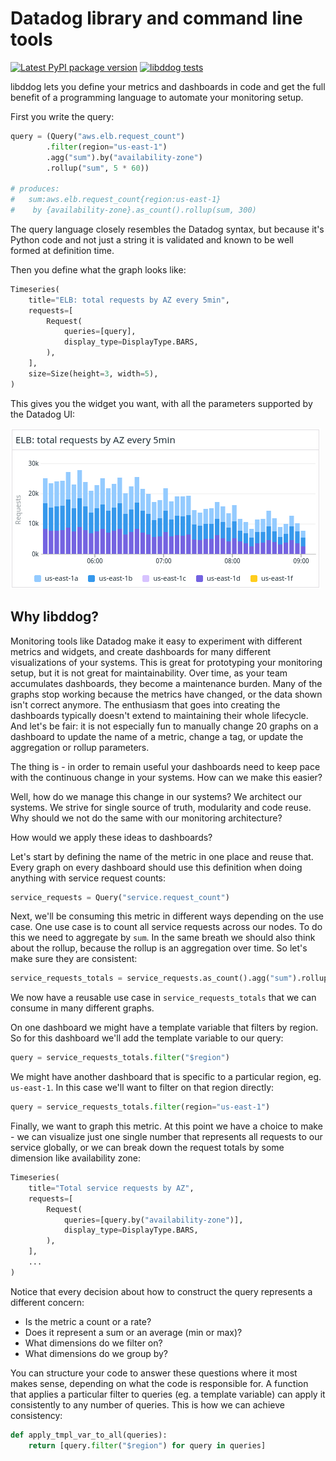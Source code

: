 # Datadog library and command line tools

[![Latest PyPI package version](https://badge.fury.io/py/libddog.svg)](https://pypi.org/project/libddog)
[![libddog tests](https://github.com/nearmap/libddog/actions/workflows/github-actions.yml/badge.svg?branch=master)](https://github.com/nearmap/libddog/actions/workflows/github-actions.yml)


libddog lets you define your metrics and dashboards in code and get the full benefit of a programming language to automate your monitoring setup.

First you write the query:

```python
query = (Query("aws.elb.request_count")
        .filter(region="us-east-1")
        .agg("sum").by("availability-zone")
        .rollup("sum", 5 * 60))

# produces:
#   sum:aws.elb.request_count{region:us-east-1}
#    by {availability-zone}.as_count().rollup(sum, 300)
```

The query language closely resembles the Datadog syntax, but because it's Python code and not just a string it is validated and known to be well formed at definition time.

Then you define what the graph looks like:

```python
Timeseries(
    title="ELB: total requests by AZ every 5min",
    requests=[
        Request(
            queries=[query],
            display_type=DisplayType.BARS,
        ),
    ],
    size=Size(height=3, width=5),
)
```

This gives you the widget you want, with all the parameters supported by the Datadog UI:

![ELB request count](docs/assets/elb-reqs-graph.png)



## Why libddog?

Monitoring tools like Datadog make it easy to experiment with different metrics and widgets, and create dashboards for many different visualizations of your systems. This is great for prototyping your monitoring setup, but it is not great for maintainability. Over time, as your team accumulates dashboards, they become a maintenance burden. Many of the graphs stop working because the metrics have changed, or the data shown isn't correct anymore. The enthusiasm that goes into creating the dashboards typically doesn't extend to maintaining their whole lifecycle. And let's be fair: it is not especially fun to manually change 20 graphs on a dashboard to update the name of a metric, change a tag, or update the aggregation or rollup parameters.

The thing is - in order to remain useful your dashboards need to keep pace with the continuous change in your systems. How can we make this easier?

Well, how do we manage this change in our systems? We architect our systems. We strive for single source of truth, modularity and code reuse. Why should we not do the same with our monitoring architecture? 

How would we apply these ideas to dashboards?

Let's start by defining the name of the metric in one place and reuse that. Every graph on every dashboard should use this definition when doing anything with service request counts:

```python
service_requests = Query("service.request_count")
```

Next, we'll be consuming this metric in different ways depending on the use case. One use case is to count all service requests across our nodes. To do this we need to aggregate by `sum`. In the same breath we should also think about the rollup, because the rollup is an aggregation over time. So let's make sure they are consistent:

```python
service_requests_totals = service_requests.as_count().agg("sum").rollup("sum")
```

We now have a reusable use case in `service_requests_totals` that we can consume in many different graphs.

On one dashboard we might have a template variable that filters by region. So for this dashboard we'll add the template variable to our query:

```python
query = service_requests_totals.filter("$region")
```

We might have another dashboard that is specific to a particular region, eg. `us-east-1`. In this case we'll want to filter on that region directly:

```python
query = service_requests_totals.filter(region="us-east-1")
```

Finally, we want to graph this metric. At this point we have a choice to make - we can visualize just one single number that represents all requests to our service globally, or we can break down the request totals by some dimension like availability zone:

```python
Timeseries(
    title="Total service requests by AZ",
    requests=[
        Request(
            queries=[query.by("availability-zone")],
            display_type=DisplayType.BARS,
        ),
    ],
    ...
)
```

Notice that every decision about how to construct the query represents a different concern:

- Is the metric a count or a rate?
- Does it represent a sum or an average (min or max)?
- What dimensions do we filter on?
- What dimensions do we group by?

You can structure your code to answer these questions where it most makes sense, depending on what the code is responsible for. A function that applies a particular filter to queries (eg. a template variable) can apply it consistently to any number of queries. This is how we can achieve consistency:

```python
def apply_tmpl_var_to_all(queries):
    return [query.filter("$region") for query in queries]
```